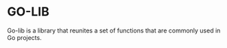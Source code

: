 # GO-LIB

Go-lib is a library that reunites a set of functions that are commonly used in Go projects.




